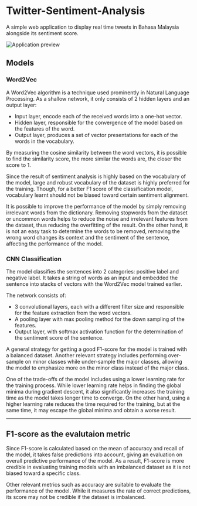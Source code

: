 # Twitter-Sentiment-Analysis

A simple web application to display real time tweets in Bahasa Malaysia alongside its sentiment score.

![Application preview](https://github.com/Quart3z/Twitter-Sentiment-Analysis/edit/master/screenshot.png)

## Models
### Word2Vec
A Word2Vec algorithm is a technique used prominently in Natural Language Processing. As a shallow network, it only consists of 2 hidden layers and an output layer: 
- Input layer, encode each of the received words into a one-hot vector.
- Hidden layer, responsible for the convergence of the model based on the features of the word.
- Output layer, produces a set of vector presentations for each of the words in the vocabulary.

By measuring the cosine similarity between the word vectors, it is possible to find the similarity score, the more similar the words are, the closer the score to 1. 

Since the result of sentiment analysis is highly based on the vocabulary of the model, large and robust vocabulary of the dataset is highly preferred for the training. Though, for a better F1 score of the classification model, vocabulary learnt should not be biased toward certain sentiment alignment. 

It is possible to improve the performance of the model by simply removing irrelevant words from the dictionary. Removing stopwords from the dataset or uncommon words helps to reduce the noise and irrelevant features from the dataset, thus reducing the overfitting of the result. On the other hand, it is not an easy task to determine the words to be removed, removing the wrong word changes its context and the sentiment of the sentence, affecting the performance of the model.

### CNN Classification
The model classifies the sentences into 2 categories: positive label and negative label. It takes a string of words as an input and embedded the sentence into stacks of vectors with the Word2Vec model trained earlier. 

The network consists of:
- 3 convolutional layers, each with a different filter size and responsible for the feature extraction from the word vectors. 
- A pooling layer with max pooling method for the down sampling of the features.
- Output layer, with softmax activation function for the determination of the sentiment score of the sentence.

A general strategy for getting a good F1-score for the model is trained with a balanced dataset. Another relevant strategy includes performing over-sample on minor classes while under-sample the major classes, allowing the model to emphasize more on the minor class instead of the major class.

One of the trade-offs of the model includes using a lower learning rate for the training process. While lower learning rate helps in finding the global minima during gradient descent, it also significantly increases the training time as the model takes longer time to converge. On the other hand, using a higher learning rate reduces the time required for the training, but at the same time, it may escape the global minima and obtain a worse result.

---

## F1-score as the evalutaion metric
Since F1-score is calculated based on the mean of accuracy and recall of the model, it takes false predictions into account, giving an evaluation on overall predictive performance of the model. As a result, F1-score is more credible in evaluating training models with an imbalanced dataset as it is not biased toward a specific class.

Other relevant metrics such as accuracy are suitable to evaluate the performance of the model. While it measures the rate of correct predictions, its score may not be credible if the dataset is imbalanced. 
